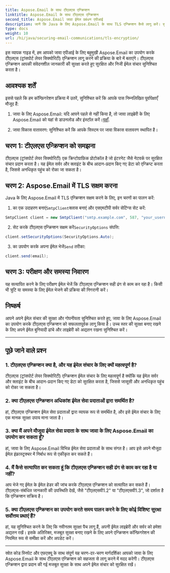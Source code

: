 ```yaml
---
title: Aspose.Email के साथ टीएलएस एन्क्रिप्शन
linktitle: Aspose.Email के साथ टीएलएस एन्क्रिप्शन
second_title: Aspose.Email जावा ईमेल प्रबंधन एपीआई
description: जानें कि Java के लिए Aspose.Email के साथ TLS एन्क्रिप्शन कैसे लागू करें। सुरक्षित ईमेल संचार के लिए स्रोत कोड और अक्सर पूछे जाने वाले प्रश्नों के साथ हमारी चरण-दर-चरण मार्गदर्शिका का पालन करें।
type: docs
weight: 10
url: /hi/java/securing-email-communications/tls-encryption/
---
```


इस व्यापक गाइड में, हम आपको जावा एपीआई के लिए बहुमुखी Aspose.Email का उपयोग करके टीएलएस (ट्रांसपोर्ट लेयर सिक्योरिटी) एन्क्रिप्शन लागू करने की प्रक्रिया के बारे में बताएंगे। टीएलएस एन्क्रिप्शन आपकी संवेदनशील जानकारी की सुरक्षा करते हुए सुरक्षित और निजी ईमेल संचार सुनिश्चित करता है।

## आवश्यक शर्तें

इससे पहले कि हम कॉन्फ़िगरेशन प्रक्रिया में उतरें, सुनिश्चित करें कि आपके पास निम्नलिखित पूर्वापेक्षाएँ मौजूद हैं:

1.  जावा के लिए Aspose.Email: यदि आपने पहले से नहीं किया है, तो जावा लाइब्रेरी के लिए Aspose.Email को यहां से डाउनलोड और इंस्टॉल करें।[यहाँ](https://releases.aspose.com/email/java/).

2. जावा विकास वातावरण: सुनिश्चित करें कि आपके सिस्टम पर जावा विकास वातावरण स्थापित है।

## चरण 1: टीएलएस एन्क्रिप्शन को समझना

टीएलएस (ट्रांसपोर्ट लेयर सिक्योरिटी) एक क्रिप्टोग्राफ़िक प्रोटोकॉल है जो इंटरनेट जैसे नेटवर्क पर सुरक्षित संचार प्रदान करता है। यह ईमेल सर्वर और क्लाइंट के बीच आदान-प्रदान किए गए डेटा को एन्क्रिप्ट करता है, जिससे अनधिकृत पहुंच को रोका जा सकता है।

## चरण 2: Aspose.Email में TLS सक्षम करना

Java के लिए Aspose.Email में TLS एन्क्रिप्शन सक्षम करने के लिए, इन चरणों का पालन करें:

1.  का एक उदाहरण बनाएं`SmtpClient`क्लास बनाएं और एसएमटीपी सर्वर सेटिंग्स सेट करें:

   ```java
   SmtpClient client = new SmtpClient("smtp.example.com", 587, "your_username", "your_password");
   ```

2.  सेट करके टीएलएस एन्क्रिप्शन सक्षम करें`SecurityOptions` संपत्ति:

   ```java
   client.setSecurityOptions(SecurityOptions.Auto);
   ```

3.  का उपयोग करके अपना ईमेल भेजें`Send` तरीका:

   ```java
   client.send(email);
   ```

## चरण 3: परीक्षण और समस्या निवारण

यह सत्यापित करने के लिए परीक्षण ईमेल भेजें कि टीएलएस एन्क्रिप्शन सही ढंग से काम कर रहा है। किसी भी त्रुटि या समस्या के लिए ईमेल भेजने की प्रक्रिया की निगरानी करें।

## निष्कर्ष

आपने अपने ईमेल संचार की सुरक्षा और गोपनीयता सुनिश्चित करते हुए, जावा के लिए Aspose.Email का उपयोग करके टीएलएस एन्क्रिप्शन को सफलतापूर्वक लागू किया है। उच्च स्तर की सुरक्षा बनाए रखने के लिए अपने ईमेल बुनियादी ढांचे और लाइब्रेरी को अद्यतन रखना सुनिश्चित करें।

---

## पूछे जाने वाले प्रश्न

### 1. टीएलएस एन्क्रिप्शन क्या है, और यह ईमेल संचार के लिए क्यों महत्वपूर्ण है?

टीएलएस (ट्रांसपोर्ट लेयर सिक्योरिटी) एन्क्रिप्शन ईमेल संचार के लिए महत्वपूर्ण है क्योंकि यह ईमेल सर्वर और क्लाइंट के बीच आदान-प्रदान किए गए डेटा को सुरक्षित करता है, जिससे जासूसी और अनधिकृत पहुंच को रोका जा सकता है।

### 2. क्या टीएलएस एन्क्रिप्शन अधिकांश ईमेल सेवा प्रदाताओं द्वारा समर्थित है?

हां, टीएलएस एन्क्रिप्शन ईमेल सेवा प्रदाताओं द्वारा व्यापक रूप से समर्थित है, और इसे ईमेल संचार के लिए एक मानक सुरक्षा उपाय माना जाता है।

### 3. क्या मैं अपने मौजूदा ईमेल सेवा प्रदाता के साथ जावा के लिए Aspose.Email का उपयोग कर सकता हूँ?

हां, जावा के लिए Aspose.Email विभिन्न ईमेल सेवा प्रदाताओं के साथ संगत है। आप इसे अपने मौजूदा ईमेल इंफ्रास्ट्रक्चर में निर्बाध रूप से एकीकृत कर सकते हैं।

### 4. मैं कैसे सत्यापित कर सकता हूं कि टीएलएस एन्क्रिप्शन सही ढंग से काम कर रहा है या नहीं?

आप भेजे गए ईमेल के ईमेल हेडर की जांच करके टीएलएस एन्क्रिप्शन को सत्यापित कर सकते हैं। टीएलएस-संबंधित जानकारी की उपस्थिति देखें, जैसे "टीएलएसवी1.2" या "टीएलएसवी1.3", जो दर्शाता है कि एन्क्रिप्शन सक्रिय है।

### 5. क्या टीएलएस एन्क्रिप्शन का उपयोग करते समय पालन करने के लिए कोई विशिष्ट सुरक्षा सर्वोत्तम प्रथाएं हैं?

हां, यह सुनिश्चित करने के लिए कि नवीनतम सुरक्षा पैच लागू हैं, अपनी ईमेल लाइब्रेरी और सर्वर को हमेशा अद्यतन रखें। इसके अतिरिक्त, मजबूत सुरक्षा बनाए रखने के लिए अपने एन्क्रिप्शन कॉन्फ़िगरेशन की नियमित रूप से समीक्षा करें और अपडेट करें।

---

स्रोत कोड स्निपेट और एफएक्यू के साथ संपूर्ण यह चरण-दर-चरण मार्गदर्शिका आपको जावा के लिए Aspose.Email के साथ टीएलएस एन्क्रिप्शन को सहजता से लागू करने में मदद करेगी। टीएलएस एन्क्रिप्शन द्वारा प्रदान की गई मजबूत सुरक्षा के साथ अपने ईमेल संचार को सुरक्षित रखें।